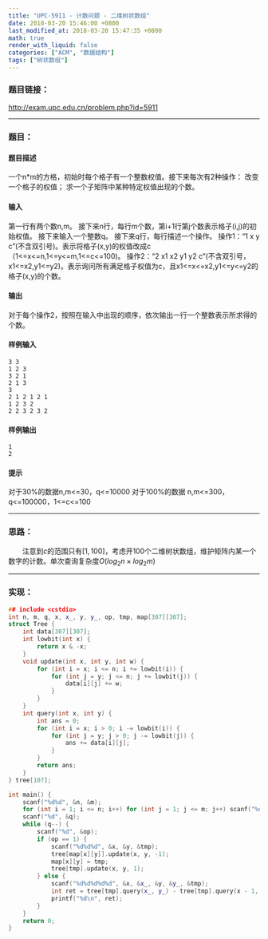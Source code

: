 ```yaml
---
title: "UPC-5911 - 计数问题 - 二维树状数组"
date: 2018-03-20 15:46:00 +0800
last_modified_at: 2018-03-20 15:47:35 +0800
math: true
render_with_liquid: false
categories: ["ACM", "数据结构"]
tags: ["树状数组"]
---
```


### 题目链接：

http://exam.upc.edu.cn/problem.php?id=5911

---
### 题目：

#### 题目描述
 一个n*m的方格，初始时每个格子有一个整数权值。接下来每次有2种操作：
改变一个格子的权值；
求一个子矩阵中某种特定权值出现的个数。
#### 输入
第一行有两个数n,m。
接下来n行，每行m个数，第i+1行第j个数表示格子(i,j)的初始权值。
接下来输入一个整数q。
接下来q行，每行描述一个操作。
操作1：“1 x y c”(不含双引号)。表示将格子(x,y)的权值改成c（1<=x<=n,1<=y<=m,1<=c<=100)。
操作2：“2 x1 x2 y1 y2 c”(不含双引号，x1<=x2,y1<=y2)。表示询问所有满足格子权值为c，且x1<=x<=x2,y1<=y<=y2的格子(x,y)的个数。
#### 输出
对于每个操作2，按照在输入中出现的顺序，依次输出一行一个整数表示所求得的个数。
#### 样例输入
```
3 3
1 2 3
3 2 1
2 1 3
3
2 1 2 1 2 1
1 2 3 2
2 2 3 2 3 2
```
#### 样例输出
```
1
2
```
#### 提示
对于30%的数据n,m<=30，q<=10000
对于100%的数据 n,m<=300，q<=100000，1<=c<=100

---
### 思路：

&emsp;&emsp;注意到$c$的范围只有$[1, 100]$，考虑开100个二维树状数组，维护矩阵内某一个数字的计数。单次查询复杂度$O(log_2n \times log_2 m)$

---
### 实现：

```cpp
## include <cstdio>
int n, m, q, x, x_, y, y_, op, tmp, map[307][307];
struct Tree {
    int data[307][307];
    int lowbit(int x) {
        return x & -x;
    }
    void update(int x, int y, int w) {
        for (int i = x; i <= n; i += lowbit(i)) {
            for (int j = y; j <= n; j += lowbit(j)) {
                data[i][j] += w;
            }
        }
    }
    int query(int x, int y) {
        int ans = 0;
        for (int i = x; i > 0; i -= lowbit(i)) {
            for (int j = y; j > 0; j -= lowbit(j)) {
                ans += data[i][j];
            }
        }
        return ans;
    }
} tree[107];

int main() {
    scanf("%d%d", &n, &m);
    for (int i = 1; i <= n; i++) for (int j = 1; j <= m; j++) scanf("%d", map[i] + j), tree[map[i][j]].update(i, j, 1);
    scanf("%d", &q);
    while (q--) {
        scanf("%d", &op);
        if (op == 1) {
            scanf("%d%d%d", &x, &y, &tmp);
            tree[map[x][y]].update(x, y, -1);
            map[x][y] = tmp;
            tree[tmp].update(x, y, 1);
        } else {
            scanf("%d%d%d%d%d", &x, &x_, &y, &y_, &tmp);
            int ret = tree[tmp].query(x_, y_) - tree[tmp].query(x - 1, y_) - tree[tmp].query(x_, y - 1) + tree[tmp].query(x - 1, y - 1);
            printf("%d\n", ret);
        }
    }
    return 0;
}
```